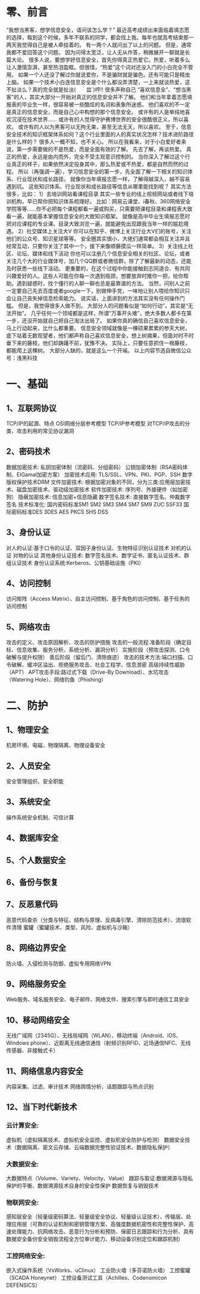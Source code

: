 # 零、前言
“我想当黑客，想学信息安全，请问该怎么学？”
最近高考成绩出来面临着填志愿的选择，每到这个时候，多年不联系的同学，都会找上我。每年也就高考结束那一两天我觉得自己是被人牵挂着的。
有一两个人就问出了以上的问题。
但是，通常我都不爱回答这个问题。
因为问得太宽泛，让人无从作答，稍微展开一聊就是长篇大论。
很多人说，要想学好信息安全，首先你得真正热爱它。热爱，听着多么让人激情澎湃，甚至热泪盈眶。但很惜，“热爱”这个词对还没入门的小白完全不管用。
如果一个人还没了解过你就说爱你，不是骗财就是骗色。还有可能只是精虫上脑。
如果一个技术小白连信息安全是个什么都没弄清楚，一上来就谈热爱，这不扯淡么？真的完全就是扯淡(　｀皿´)哼!!
很多声称自己 “喜欢信息全”、“想当黑客”的人，其实大部分一开始对真正的信息安全并不了解。
他们和当年拿着志愿填报表的毕业生一样，很容易被一些酷炫的名词和表象所迷惑。
他们喜欢的不一定是真正的信息安全，而是自己心中构想的那个信息安全。
或许有的人是单纯地喜欢沉浸在技术世界……
或许有的人觉得守护赛博世界的安全很酷很正义，所以喜欢。
或许有的人以为黑客可以无拘无束，甚至无法无天，所以喜欢。
至于，信息安全技术的知识框架体系如何？这个行业里面的人的真实状况怎样？技术进阶路径是什么样的？
很多人一概不知，也不关心。
所以在我看来，对于小白爱好者来说，第一步需要做的不是热爱，而是全面有效的了解。
先去了解，再谈热爱。
真正的热爱，永远是由内而外，完全不受主观意识控制的。
当你深入了解过这个行业真正的样子，如果依然决定投身其中，那么热爱或不热爱，都是自然而然的过程。
所以（再强调一遍），学习信息安全的第一步，先全面了解一下相关的知识体系、行业现状和成长路径。
就像你当年填报志愿一样，了解得越深入，越不容易遇到坑。
这些知识体系、行业现状和成长路径等信息从哪里能找到呢？
其实方法很多，比如：
1）去培训网站看课程目录
其实一些专业的线上视频网站或者线下培训机构，早已帮你把知识体系梳理好。
比如：网易云课堂、i春秋、360网络安全学院等等……你不必把每个课程都看一遍或购买，只需要把课程目录和课程表大致看一遍，就能基本掌握信息安全的大致知识框架。
就像是高中毕业生填报志愿时把对应课程的专业课、目录大致浏览一遍，就能避免出现跟我当年一样的尴尬境遇。
2）社交媒体上关注大V
你可以在知乎、微博上关注行业大V们的账号，关注他们的公众号、知识星球等等。
安全圈其实很小，大佬们通常都会相互关注并且经常互动，只要你关注了其中一个，接下来像顺藤摸瓜一样简单。
3）关注线上社区、论坛、媒体和线下活动
你也可以注册几个信息安全相关的社区、论坛，或者关注几个大的行业媒体号，加几个QQ群或者微信群，除了了解最新的动态，还能及时获悉一些线下活动。
更重要的，在这个过程中你能接触到志同道合、有共同兴趣爱好的人。这些人可能在你每一次遇到瓶颈，想要放弃时推你一把，给你帮助。遇到疑惑时，找个懂行的人聊一聊也总是最靠谱的方法。
当然，问别人之前一定要自己先去百度或者google一下，别做伸手党，一味地让别人喂给你知识只会让自己丧失掉信息检索能力。
说实话，上面讲到的方法其实没有任何操作门槛。
但是，我觉得很多人做不到。
大部分人的问题看似是“如何行动”，其实是“无法开始”。
几乎任何一个领域都是这样，所谓“万事开头难”，绝大多数人都卡在第一步，还没开始就自己把自己淘汰出局了。
如果你真的确信自己喜欢信息安全，马上行动起来，比什么都重要。
信息安全领域就像是一棵硕果累累的参天大树，底下站着无数观望者，他们都声称自己喜欢信息安全，想上树摘果，但面对时不时垂下来的藤枝，他们却踌躇不前，犹豫不决。
实际上，只要任意抓住一根藤枝，都能爬上这棵树。
大部分人缺的，就是这么一个开端。
以上内容节选自微信公众号：浅黑科技

# 一、基础
## 1、互联网协议
TCP/IP的起源、特点
OSI网络分层参考模型
TCP/IP参考模型
对TCP/IP攻击的分类、攻击利用的常见协议漏洞
## 2、密码技术
数据加密技术:
私钥加密体制（流密码、分组密码）
公钥加密体制（RSA密码体制、EIGamal加密方案）
加密技术应用:
TLS/SSL、VPN、PKI、PGP、SSH
数字版权保护技术DRM
文件加密技术:
根据加密对象的不同，分为三类:应用层加密技术、磁盘加密技术、驱动级加密技术
软件加密技术:
序列号、外接硬件（如加密狗）
隐蔽加密技术:
信息加密+信息隐藏
数字签名技术:
直接数字签名、仲裁数字签名
技术标准化:
国内密码标准SM1 SM2 SM3 SM4 SM7 SM9 ZUC SSF33
国际密码标准DES 3DES AES PKCS SHS DSS
## 3、身份认证
对人的认证:基于口令的认证、双因子身份认证、生物特征识别认证技术
对机的认证
对物的认证
其他身份认证技术:
数字签名技术、数字证书、匿名认证技术、群组认证技术
身份认证系统:Kerberos、公钥基础设施（PKI）
## 4、访问控制
访问矩阵（Access Matrix）、自主访问控制、基于角色的访问控制、基于任务的访问控制
## 5、网络攻击
攻击的定义、攻击原因解析、攻击的防护措施
攻击的一般流程:准备阶段（确定目标、信息收集、服务分析、系统分析、漏洞分析）
实施阶段（预攻击探测、口令破解与提升权限）
善后阶段（留后门、清除痕迹）
攻击的技术方法:端口扫描、口令破解、缓冲区溢出、拒绝服务攻击、社会工程学、信息泄密
高级持续性威胁（APT）
APT攻击手段:路过式下载（Drive-By Download）、水坑攻击（Watering Hole）、网络钓鱼（Phishing）
# 二、防护
## 1、物理安全
机房环境、电磁、物理隔离、物理设备安全
## 2、人员安全
安全管理组织、安全职能
## 3、系统安全
操作系统安全机制、可信计算
## 4、数据库安全
## 5、个人数据安全
## 6、备份与恢复
## 7、反恶意代码
恶意代码查杀（分类与特征、结构与原理、反病毒引擎、清除防范技术）、流氓软件清理
蜜罐（蜜罐技术、类型、风险、虚拟机与沙箱）
## 8、网络边界安全
防火墙、入侵检测与防御、虚拟专用网络VPN
## 9、网络服务安全
Web服务、域名服务安全、电子邮件、网络文件、搜索引擎与即时通信工具安全
## 10、移动网络安全
无线广域网（2345G）、无线局域网（WLAN）、移动终端（Android、iOS、Windows phone）、近距离无线通信通信（射频识别RFID、近场通信NFC、无线传感器、非接触式卡）
## 11、网络信息内容安全
内容采集、过滤、审计技术
网络舆情分析、话题跟踪与热点识别
## 12、当下时代新技术
### 云计算安全:
虚拟机（虚拟隔离技术、虚拟机安全监控、虚拟机安全防护与检测）
数据安全技术（数据隔离、密文云存储、云端数据完整性验证技术、数据隐私保护）
### 大数据安全:
大数据特点（Volume、Variety、Velocity、Value）
跟踪与取证:数据溯源与隐私保护的平衡、数据溯源技术自身的安全性保护
数据恢复与销毁技术
### 物联网安全:
感知层安全（轻量级密码算法、轻量级安全协议、轻量级认证技术）、传输层、处理应用层（可靠的认证机制和密钥管理方案、高强度数据机密性和完整性保护、高速处理能力、抗网络攻击、恶意行为分析和预防、保密日志跟踪和行为分析、具有数据安全备份安全销毁流程全方位审计能力、移动设备识别定位和跟踪机制）
### 工控网络安全:
嵌入式操作系统（VxWorks、uClinux）
工业防火墙（多芬诺防火墙）
工控蜜罐（SCADA Honeynet）
工控设备测试工具（Achilles、Codenomicon DEFENSICS）


